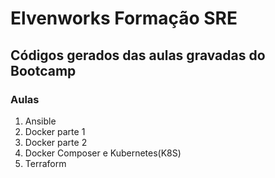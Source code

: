 # Elvenworks Formação SRE

## Códigos gerados das aulas gravadas do Bootcamp

### Aulas

1. Ansible
2. Docker parte 1
3. Docker parte 2
4. Docker Composer e Kubernetes(K8S) 
5. Terraform
